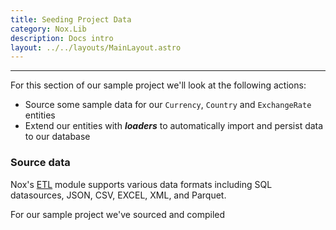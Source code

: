 ```yaml
---
title: Seeding Project Data
category: Nox.Lib
description: Docs intro
layout: ../../layouts/MainLayout.astro
---
```

***
For this section of our sample project we'll look at the following actions:
- Source some sample data for our ```Currency```, ```Country``` and ```ExchangeRate``` entities
- Extend our entities with ***loaders*** to automatically import and persist data to our database

### Source data

Nox's [ETL](https://en.wikipedia.org/wiki/Extract,_transform,_load) module supports various data formats including SQL datasources, JSON, CSV, EXCEL, XML, and Parquet.

For our sample project we've sourced and compiled